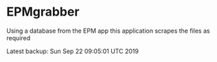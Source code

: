 # EPMgrabber
Using a database from the EPM app this application scrapes the files as required


Latest backup: Sun Sep 22 09:05:01 UTC 2019
